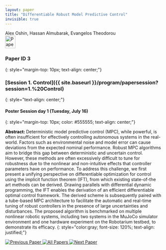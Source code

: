 ```yaml
---
layout: paper
title: "Differentiable Robust Model Predictive Control"
invisible: true
---
```

<div class="paper-authors">
<div class="paper-author-box">
    <div class="paper-author-name">Alex Oshin, Hassan Almubarak, Evangelos Theodorou</div>
    <div class="paper-author-uni"></div>
</div>

</div><div class="paper-pdf">
                <div> <a href="https://enriquecoronadozu.github.io/rssproceedings2024/rss20/p003.pdf"><img src="{{ site.baseurl }}/images/paper_link.png" alt="Paper Website" width = "33"  height = "40"/></a> </div>
                </div>

### Paper ID 3
{: style="margin-top: 10px; text-align: center;"}

### [Session 1. Control]({{ site.baseurl }}/program/papersession?session=1.%20Control)
{: style="text-align: center;"}

#### Poster Session day 1 (Tuesday, July 16)
{: style="margin-top: 10px; color: #555555; text-align: center;"}

<b style="color: black;">Abstract: </b>Deterministic model predictive control (MPC), while powerful, is often insufficient for effectively controlling autonomous systems in the real-world. Factors such as environmental noise and model error can cause deviations from the expected nominal performance. Robust MPC algorithms aim to bridge this gap between deterministic and uncertain control. However, these methods are often excessively difficult to tune for robustness due to the nonlinear and non-intuitive effects that controller parameters have on performance. To address this challenge, we first present a unifying perspective on differentiable optimization for control using the implicit function theorem (IFT), from which existing state-of-the art methods can be derived. Drawing parallels with differential dynamic programming, the IFT enables the derivation of an efficient differentiable optimal control framework. The derived scheme is subsequently paired with a tube-based MPC architecture to facilitate the automatic and real-time tuning of robust controllers in the presence of large uncertainties and disturbances. The proposed algorithm is benchmarked on multiple nonlinear robotic systems, including two systems in the MuJoCo simulator environment and one hardware experiment on the Robotarium testbed, to demonstrate its efficacy.
{: style="color:gray; font-size: 120%; text-align: justified;"}


<div class="paper-menu">
<a href="{{ site.baseurl }}/program/papers/002/"> <img src="{{ site.baseurl }}/images/previous_paper_icon.png" alt="Previous Paper" title="Previous Paper"/> </a>
<a href="{{ site.baseurl }}/program/papers"><img src="{{ site.baseurl }}/images/overview_icon.png" alt="All Papers" title="All Papers"/> </a>
<a href="{{ site.baseurl }}/program/papers/004/"> <img src="{{ site.baseurl }}/images/next_paper_icon.png" alt="Next Paper" title="Next Paper"/> </a>

</div>
